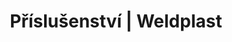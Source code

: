 ---
Filename: "prislusenstvo?pg=3"
Link: "file:/Users/vinayakpatel/Downloads/www.weldplast.cz/produkty/prislusenstvo%3Fpg=3"
product_name: "null"
product_id: "null"
title: "Příslušenství | Weldplast"
product_desc: ""
product_specs: ""
product_downloads: ""
href: ""
p_desc_2: ""
accessories: ""
similar_products: ""
---
